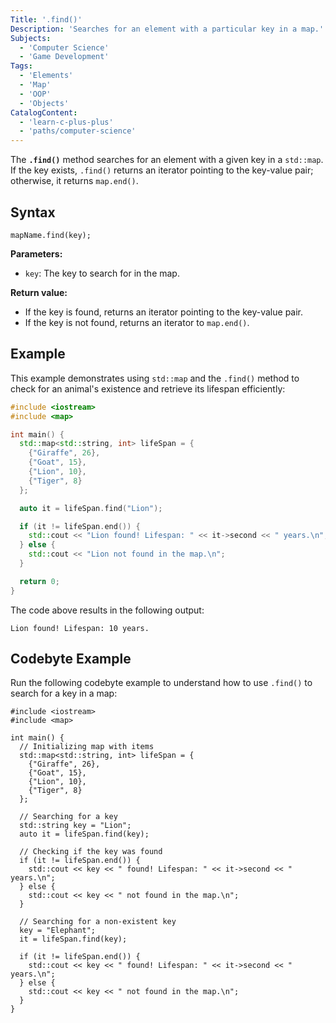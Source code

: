 ```yaml
---
Title: '.find()'
Description: 'Searches for an element with a particular key in a map.'
Subjects:
  - 'Computer Science'
  - 'Game Development'
Tags:
  - 'Elements'
  - 'Map'
  - 'OOP'
  - 'Objects'
CatalogContent:
  - 'learn-c-plus-plus'
  - 'paths/computer-science'
---
```


The **`.find()`** method searches for an element with a given key in a `std::map`. If the key exists, `.find()` returns an iterator pointing to the key-value pair; otherwise, it returns `map.end()`.

## Syntax

```pseudo
mapName.find(key);
```

**Parameters:**

- `key`: The key to search for in the map.

**Return value:**

- If the key is found, returns an iterator pointing to the key-value pair.
- If the key is not found, returns an iterator to `map.end()`.

## Example

This example demonstrates using `std::map` and the `.find()` method to check for an animal's existence and retrieve its lifespan efficiently:

```cpp
#include <iostream>
#include <map>

int main() {
  std::map<std::string, int> lifeSpan = {
    {"Giraffe", 26},
    {"Goat", 15},
    {"Lion", 10},
    {"Tiger", 8}
  };

  auto it = lifeSpan.find("Lion");

  if (it != lifeSpan.end()) {
    std::cout << "Lion found! Lifespan: " << it->second << " years.\n";
  } else {
    std::cout << "Lion not found in the map.\n";
  }

  return 0;
}
```

The code above results in the following output:

```shell
Lion found! Lifespan: 10 years.
```

## Codebyte Example

Run the following codebyte example to understand how to use `.find()` to search for a key in a map:

```codebyte/cpp
#include <iostream>
#include <map>

int main() {
  // Initializing map with items
  std::map<std::string, int> lifeSpan = {
    {"Giraffe", 26},
    {"Goat", 15},
    {"Lion", 10},
    {"Tiger", 8}
  };

  // Searching for a key
  std::string key = "Lion";
  auto it = lifeSpan.find(key);

  // Checking if the key was found
  if (it != lifeSpan.end()) {
    std::cout << key << " found! Lifespan: " << it->second << " years.\n";
  } else {
    std::cout << key << " not found in the map.\n";
  }

  // Searching for a non-existent key
  key = "Elephant";
  it = lifeSpan.find(key);

  if (it != lifeSpan.end()) {
    std::cout << key << " found! Lifespan: " << it->second << " years.\n";
  } else {
    std::cout << key << " not found in the map.\n";
  }
}
```
